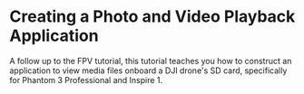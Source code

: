 # Creating a Photo and Video Playback Application

A follow up to the FPV tutorial, this tutorial teaches you how to construct an application to view media files onboard a DJI drone's SD card, specifically for Phantom 3 Professional and Inspire 1.